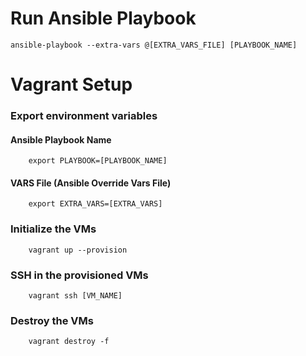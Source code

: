 # Run Ansible Playbook 
```
ansible-playbook --extra-vars @[EXTRA_VARS_FILE] [PLAYBOOK_NAME]
```

# Vagrant Setup
### Export environment variables
#### Ansible Playbook Name
```
    export PLAYBOOK=[PLAYBOOK_NAME]
```
#### VARS File (Ansible Override Vars File)
```
    export EXTRA_VARS=[EXTRA_VARS]
```
### Initialize the VMs
```
    vagrant up --provision 
```
### SSH in the provisioned VMs
```
    vagrant ssh [VM_NAME]
```
### Destroy the VMs
```
    vagrant destroy -f 
```
